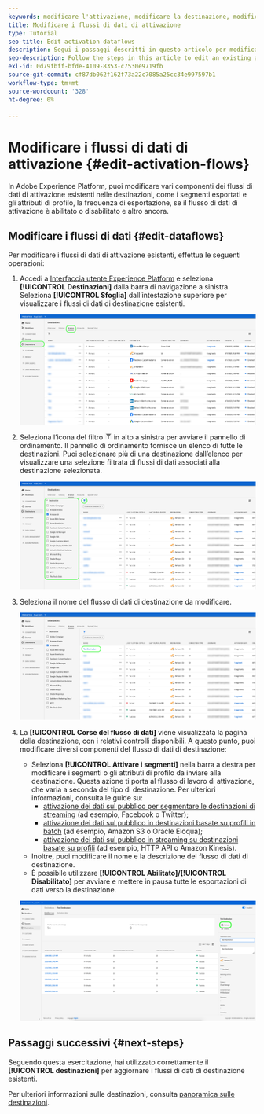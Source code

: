 ```yaml
---
keywords: modificare l'attivazione, modificare la destinazione, modificare la destinazione
title: Modificare i flussi di dati di attivazione
type: Tutorial
seo-title: Edit activation dataflows
description: Segui i passaggi descritti in questo articolo per modificare un flusso di dati di attivazione esistente in Adobe Experience Platform.
seo-description: Follow the steps in this article to edit an existing activation dataflow in Adobe Experience Platform.
exl-id: 0d79fbff-bfde-4109-8353-c7530e9719fb
source-git-commit: cf87db062f162f73a22c7085a25cc34e997597b1
workflow-type: tm+mt
source-wordcount: '328'
ht-degree: 0%

---
```


# Modificare i flussi di dati di attivazione {#edit-activation-flows}

In Adobe Experience Platform, puoi modificare vari componenti dei flussi di dati di attivazione esistenti nelle destinazioni, come i segmenti esportati e gli attributi di profilo, la frequenza di esportazione, se il flusso di dati di attivazione è abilitato o disabilitato e altro ancora.

## Modificare i flussi di dati {#edit-dataflows}

Per modificare i flussi di dati di attivazione esistenti, effettua le seguenti operazioni:

1. Accedi a [Interfaccia utente Experience Platform](https://platform.adobe.com/) e seleziona **[!UICONTROL Destinazioni]** dalla barra di navigazione a sinistra. Seleziona **[!UICONTROL Sfoglia]** dall’intestazione superiore per visualizzare i flussi di dati di destinazione esistenti.

   ![Sfoglia destinazioni](../assets/ui/edit-activation/browse-destinations.png)

2. Seleziona l’icona del filtro ![Icona Filtro](../assets/ui/edit-activation/filter.png) in alto a sinistra per avviare il pannello di ordinamento. Il pannello di ordinamento fornisce un elenco di tutte le destinazioni. Puoi selezionare più di una destinazione dall’elenco per visualizzare una selezione filtrata di flussi di dati associati alla destinazione selezionata.

   ![Filtrare le destinazioni](../assets/ui/edit-activation/filter-destinations.png)

3. Seleziona il nome del flusso di dati di destinazione da modificare.

   ![Seleziona destinazione](../assets/ui/edit-activation/destination-select.png)

4. La **[!UICONTROL Corse del flusso di dati]** viene visualizzata la pagina della destinazione, con i relativi controlli disponibili. A questo punto, puoi modificare diversi componenti del flusso di dati di destinazione:

   * Seleziona **[!UICONTROL Attivare i segmenti]** nella barra a destra per modificare i segmenti o gli attributi di profilo da inviare alla destinazione. Questa azione ti porta al flusso di lavoro di attivazione, che varia a seconda del tipo di destinazione. Per ulteriori informazioni, consulta le guide su:
      * [attivazione dei dati sul pubblico per segmentare le destinazioni di streaming](./activate-segment-streaming-destinations.md) (ad esempio, Facebook o Twitter);
      * [attivazione dei dati sul pubblico in destinazioni basate su profili in batch](./activate-batch-profile-destinations.md) (ad esempio, Amazon S3 o Oracle Eloqua);
      * [attivazione dei dati sul pubblico in streaming su destinazioni basate su profili](./activate-streaming-profile-destinations.md) (ad esempio, HTTP API o Amazon Kinesis).
   * Inoltre, puoi modificare il nome e la descrizione del flusso di dati di destinazione.
   * È possibile utilizzare **[!UICONTROL Abilitato]/[!UICONTROL Disabilitato]** per avviare e mettere in pausa tutte le esportazioni di dati verso la destinazione.

   ![Dettagli della destinazione](../assets/ui/edit-activation/destination-details.png)

## Passaggi successivi {#next-steps}

Seguendo questa esercitazione, hai utilizzato correttamente il **[!UICONTROL destinazioni]** per aggiornare i flussi di dati di destinazione esistenti.

Per ulteriori informazioni sulle destinazioni, consulta [panoramica sulle destinazioni](../catalog/overview.md).
